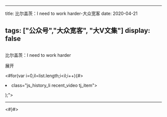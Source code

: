 
---
title:  比尔盖茨：I need to work harder-大众宽客
date: 2020-04-21

tags: ["公众号","大众宽客", "大V文集"]
display: false
---









## 

比尔盖茨：I need to work harder








展开




<#for(var i=0,il=list.length;i<il;i++){#>
<li id="history_li_<#=i#>" data-index=<#=i#> class="js_history_li recent_video tj_item">

);">



****
</li>
<#}#>
